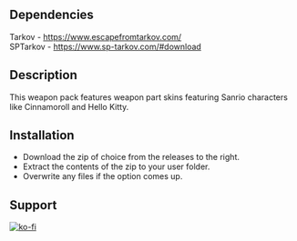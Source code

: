 ## Dependencies

Tarkov - https://www.escapefromtarkov.com/  
SPTarkov - https://www.sp-tarkov.com/#download

## Description

This weapon pack features weapon part skins featuring Sanrio characters like Cinnamoroll and Hello Kitty.

## Installation

- Download the zip of choice from the releases to the right.
- Extract the contents of the zip to your user folder.
- Overwrite any files if the option comes up.

## Support 

[![ko-fi](https://ko-fi.com/img/githubbutton_sm.svg)](https://ko-fi.com/U7U8VYS86)
